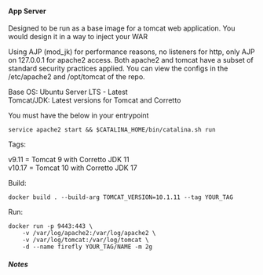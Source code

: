 #### App Server  
Designed to be run as a base image for a tomcat web application.  You would design it in a way to inject your WAR      
    
Using AJP (mod_jk) for performance reasons, no listeners for http, only AJP on 127.0.0.1 for apache2 access. Both apache2 and tomcat have a subset of standard security practices applied. You can view the configs in the /etc/apache2 and /opt/tomcat of the repo.
    
Base OS: Ubuntu Server LTS - Latest    
Tomcat/JDK: Latest versions for Tomcat and Corretto    
    
You must have the below in your entrypoint
````
service apache2 start && $CATALINA_HOME/bin/catalina.sh run
````
Tags:
    
v9.11 = Tomcat 9 with Corretto JDK 11    
v10.17 = Tomcat 10 with Corretto JDK 17    
    
Build:  
````
docker build . --build-arg TOMCAT_VERSION=10.1.11 --tag YOUR_TAG
````
Run:  
````
docker run -p 9443:443 \
    -v /var/log/apache2:/var/log/apache2 \
    -v /var/log/tomcat:/var/log/tomcat \
    -d --name firefly YOUR_TAG/NAME -m 2g
````
    
##### Notes  